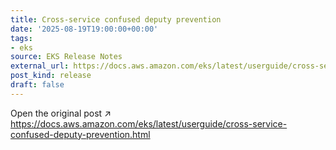 ```yaml
---
title: Cross-service confused deputy prevention
date: '2025-08-19T19:00:00+00:00'
tags:
- eks
source: EKS Release Notes
external_url: https://docs.aws.amazon.com/eks/latest/userguide/cross-service-confused-deputy-prevention.html
post_kind: release
draft: false
---
```

Open the original post ↗ https://docs.aws.amazon.com/eks/latest/userguide/cross-service-confused-deputy-prevention.html
